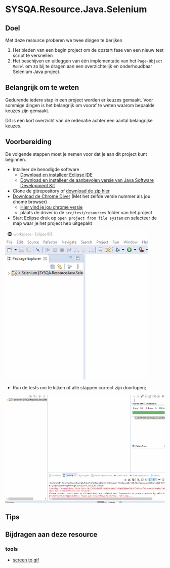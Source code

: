 # SYSQA.Resource.Java.Selenium

## Doel

Met deze resource proberen we twee dingen te berijken

1. Het bieden van een begin project om de opstart fase van een nieuw test script te versnellen
1. Het beschijven en uitleggen van één implementatie van het `Page-Object Model` om zo bij te dragen aan een overzichtelijk en onderhoudbaar Selenium Java project. 

## Belangrijk om te weten

Gedurende iedere stap in een project worden er keuzes gemaakt. Voor sommige dingen is het belangrijk om vooraf te weten waarom bepaalde keuzes zijn gemaakt.

Dit is een kort overzicht van de redenatie achter een aantal belangrijke keuzes.


## Voorbereiding
De volgende stappen moet je nemen voor dat je aan dit project kunt beginnen.
* Intalleer de benodigde software
    * [Download en installeer Eclipse IDE](https://www.eclipse.org/downloads/)
    * [Download en installeer de aanbevolen versie van Java Software Development Kit](https://www.oracle.com/technetwork/java/javase/downloads/jdk11-downloads-5066655.html)
* Clone de gitrepository of [download de zip hier](https://github.com/SYSQA-ExpertiseLeadership/SYSQA.Resource.Java.Selenium-/archive/master.zip)
* [Download de Chrome Diver](https://chromedriver.chromium.org/) (Met het zelfde versie nummer als jou chome browser)
    * [Hier vind je jou chrome versie](chrome://settings/help)
    * plaats de driver in de `src/test/resources` folder van het project
* Start Eclipse druk op `open project from file system` en selecteer de map waar je het project heb uitgepakt 

<img src="./resources/LoadProject.gif">

* Run de tests om te kijken of alle stappen correct zijn doorlopen;


<img src="./resources/RunTests.gif">

## Tips

## Bijdragen aan deze resource

### tools 
* [screen to gif](https://chocolatey.org/packages/screentogif)